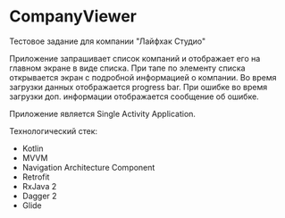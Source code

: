 # CompanyViewer
Тестовое задание для компании "Лайфхак Студио"

Приложение запрашивает список компаний и отображает его на главном экране в виде списка. При тапе по элементу списка открывается экран с подробной информацией о компании.
Во время загрузки данных отображается progress bar. При ошибке во время загрузки доп. информации отображается сообщение об ошибке.

Приложение является Single Activity Application.

Технологический стек:

- Kotlin
- MVVM
- Navigation Architecture Component
- Retrofit
- RxJava 2
- Dagger 2
- Glide
